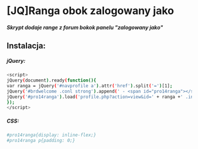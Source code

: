 # [JQ]Ranga obok zalogowany jako
##### Skrypt dodaje range z forum bokok panelu "zalogowany jako"

## Instalacja:
##### jQuery:
```sh
<script>
jQuery(document).ready(function(){
var ranga = jQuery('#navprofile a').attr('href').split('=')[1];
jQuery('#brdwelcome .conl strong').append(' - <span id="pro14ranga"></span>');
jQuery('#pro14ranga').load('profile.php?action=view&id=' + ranga +' .inform:first p:first');
});
</script>
```
##### CSS:
```sh
#pro14ranga{display: inline-flex;}
#pro14ranga p{padding: 0;}
```